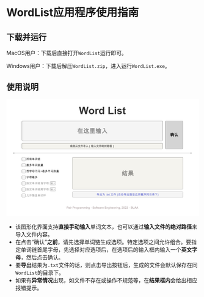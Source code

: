 # WordList应用程序使用指南

## 下载并运行

MacOS用户：下载后直接打开`WordList`运行即可。

Windows用户：下载后解压`WordList.zip`，进入运行`WordList.exe`。

## 使用说明

![image-20220403010648256](ui.png)

* 该图形化界面支持**直接手动输入**单词文本，也可以通过**输入文件的绝对路径**来导入文件内容。
* 在点击“确认”**之前**，请先选择单词链生成选项。特定选项之间允许组合。要指定单词链首尾字母，先选择对应选项后，在选项后的输入框内输入一个**英文字母**，然后点击确认。
* 要**导出**结果为`.txt`文件的话，则点击导出按钮后，生成的文件会默认保存在同`WordList`的目录下。
* 如果有**异常情况**出现，如文件不存在或操作不规范等，在**结果框内**会给出相应报错提示。